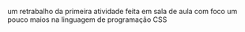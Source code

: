 um retrabalho da primeira atividade feita em sala de aula com foco um pouco maios na linguagem de programação CSS
